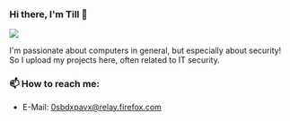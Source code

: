 ### Hi there, I'm Till 👋

<img src="https://github-readme-stats.vercel.app/api?username=tillstud&show_icons=true&theme=dark&hide_border=true" />


I'm passionate about computers in general, but especially about security!\
So I upload my projects here, often related to IT security.

### 📫 How to reach me:
  - E-Mail: 0sbdxpavx@relay.firefox.com


<!--
- 👯 I’m looking to collaborate on ...
- 🤔 I’m looking for help with ...
- 💬 Ask me about ...
- ⚡ Fun fact: ... 
-->

